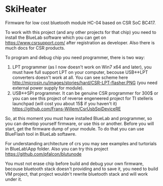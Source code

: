 # SkiHeater
Firmware for low cost bluetooth module HC-04 based on CSR SoC BC417.

To work with this project (and any other projects for that chip) you need to install the BlueLab software which you can get on https://www.csrsupport.com/ after registration as developer. Also there is much docs for CSR products.

To program and debug chip you need programmer, there is two way:
1) LPT programmer (as I now doesn't work on Win7 x64 and later), you must have full support LPT on your computer, becouse USB<->LPT converters doesn't work at all. You can see scheme here http://microsin.ru/images/stories/hard/CSR-LPT-flasher.PNG (you need external power supply for module).
2) USB<->SPI programmer. It can be genuine CSR programmer for 300$ or you can see this project of reverse engeneered project for TI stelleris launchpad (will cost you about 15$ if you haven't it) https://github.com/Frans-Willem/CsrUsbSpiDeviceRE

So, at this moment you must have installed BlueLab and programmer, so you can develop yourself firmware, or use this or another.
Before you will start, get the firmware dump of your module. To do that you can use BlueFlash tool in BlueLab softawre. 

For understanding architecture of crs you may see examples and turtorials in BlueLab\App folder. Also you can try this project https://github.com/pfalcon/blutunode

You must not erase chip before build and debug your own firmware, becouse bluetooth stack doesn't providing and to save it, you need to build VM project, that project wouldn't rewrite bluetooth stack and will work under it. 


